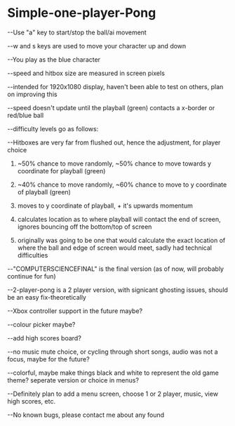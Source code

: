# Simple-one-player-Pong
--Use "a" key to start/stop the ball/ai movement

--w and s keys are used to move your character up and down

--You play as the blue character

--speed and hitbox size are measured in screen pixels

--intended for 1920x1080 display, haven't been able to test on others, plan on improving this

--speed doesn't update until the playball (green) contacts a x-border or red/blue ball

--difficulty levels go as follows:

--Hitboxes are very far from flushed out, hence the adjustment, for player choice

1. ~50% chance to move randomly, ~50% chance to move towards y coordinate for playball (green)

3. ~40% chance to move randomly, ~60% chance to move to y coordinate of playball (green)

5. moves to y coordinate of playball, + it's upwards momentum

7. calculates location as to where playball will contact the end of screen, ignores bouncing off the bottom/top of screen

9. originally was going to be one that would calculate the exact location of where the ball and edge of screen would meet, sadly had technical difficulties


--"COMPUTERSCIENCEFINAL" is the final version (as of now, will probably continue for fun)

--2-player-pong is a 2 player version, with signicant ghosting issues, should be an easy fix-theoretically

--Xbox controller support in the future maybe?

--colour picker maybe?

--add high scores board?

--no music mute choice, or cycling through short songs, audio was not a focus, maybe for the future?

--colorful, maybe make things black and white to represent the old game theme? seperate version or choice in menus?

--Definitely plan to add a menu screen, choose 1 or 2 player, music, view high scores, etc.

--No known bugs, please contact me about any found
